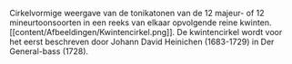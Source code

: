 Cirkelvormige weergave van de  tonikatonen van de 12 majeur- of 12 mineurtoonsoorten in een reeks van elkaar opvolgende reine kwinten.
[[content/Afbeeldingen/Kwintencirkel.png]].
De kwintencirkel wordt voor het eerst beschreven door Johann David Heinichen (1683-1729) in Der General-bass (1728).